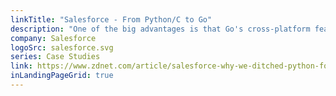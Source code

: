 ```yaml
---
linkTitle: "Salesforce - From Python/C to Go"
description: "One of the big advantages is that Go's cross-platform features make porting code easy."
company: Salesforce
logoSrc: salesforce.svg
series: Case Studies
link: https://www.zdnet.com/article/salesforce-why-we-ditched-python-for-googles-go-language-in-einstein-analytics/
inLandingPageGrid: true
---
```

